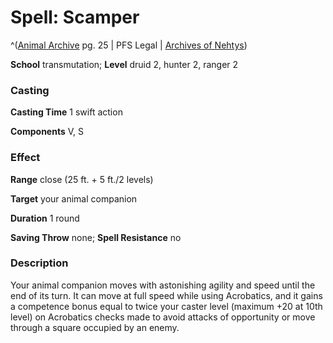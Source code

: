 # Spell: Scamper

^([Animal Archive][ss-scamper] pg. 25 | PFS Legal | [Archives of Nehtys][sn-scamper])

**School** transmutation; **Level** druid 2, hunter 2, ranger 2

### Casting

**Casting Time** 1 swift action  

**Components** V, S

### Effect

**Range** close (25 ft. + 5 ft./2 levels)  

**Target** your animal companion  

**Duration** 1 round  

**Saving Throw** none; **Spell Resistance** no

### Description

Your animal companion moves with astonishing agility and speed until the end of its turn. It can move at full speed while using Acrobatics, and it gains a competence bonus equal to twice your caster level (maximum +20 at 10th level) on Acrobatics checks made to avoid attacks of opportunity or move through a square occupied by an enemy.

[ss-scamper]: http://paizo.com/products/btpy8w7p
[sn-scamper]: http://www.archivesofnethys.com/SpellDisplay.aspx?ItemName=Scamper